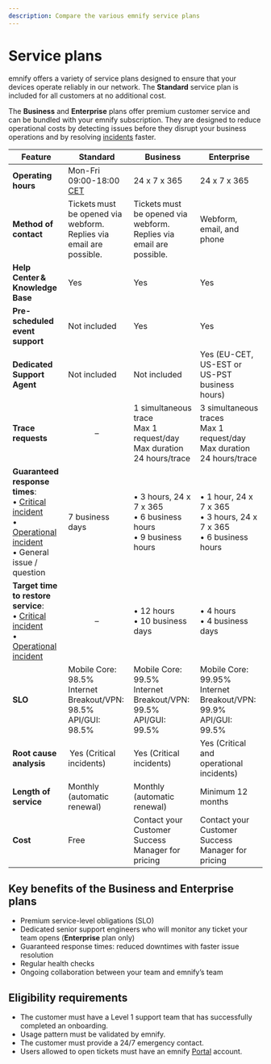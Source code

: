 ```yaml
---
description: Compare the various emnify service plans
---
```


# Service plans

emnify offers a variety of service plans designed to ensure that your devices operate reliably in our network.
The **Standard** service plan is included for all customers at no additional cost.

The **Business** and **Enterprise** plans offer premium customer service and can be bundled with your emnify subscription.
They are designed to reduce operational costs by detecting issues before they disrupt your business operations and by resolving [incidents](incident-management) faster.

| Feature | Standard | Business | Enterprise |
| ------- | -------- | -------- | ---------- |
| **Operating hours** | Mon-Fri 09:00-18:00 [CET](https://www.timeanddate.com/time/zones/cet) | 24 x 7 x 365 | 24 x 7 x 365 | 
| **Method of contact** | Tickets must be opened via webform.<br />Replies via email are possible. | Tickets must be opened via webform.<br />Replies via email are possible. | Webform, email, and phone |
| **Help Center & Knowledge Base** | Yes | Yes | Yes |
| **Pre-scheduled event support** | Not included | Yes | Yes |
| **Dedicated Support Agent** | Not included | Not included | Yes (EU-CET, US-EST or US-PST business hours) |
| **Trace requests** | <div align="center">–</div> | 1 simultaneous trace<br />Max 1 request/day<br />Max duration 24 hours/trace | 3 simultaneous traces<br />Max 1 request/day<br />Max duration 24 hours/trace | 
| **Guaranteed response times**:<br />• [Critical incident](incident-management#critical-incidents)<br />• [Operational incident](incident-management#operational-incidents)<br />• General issue / question | 7 business days | • 3 hours, 24 x 7 x 365<br />• 6 business hours<br />• 9 business hours | • 1 hour, 24 x 7 x 365<br />• 3 hours, 24 x 7 x 365<br />• 6 business hours  |
| **Target time to restore service**: <br />• [Critical incident](incident-management#critical-incidents)<br />• [Operational incident](incident-management#operational-incidents) | <div align="center">–</div> | • 12 hours<br />• 10 business days | • 4 hours<br />• 4 business days |
| **SLO** | Mobile Core: 98.5%<br />Internet Breakout/VPN: 98.5%<br />API/GUI: 98.5% | Mobile Core: 99.5%<br />Internet Breakout/VPN: 99.5%<br />API/GUI: 99.5% | Mobile Core: 99.95%<br />Internet Breakout/VPN: 99.9%<br />API/GUI: 99.5% |
| **Root cause analysis** | Yes (Critical incidents) | Yes (Critical incidents) | Yes (Critical and operational incidents) |
| **Length of service** | Monthly (automatic renewal) | Monthly (automatic renewal) | Minimum 12 months |
| **Cost** | Free | Contact your Customer Success Manager for pricing | Contact your Customer Success Manager for pricing |

## Key benefits of the Business and Enterprise plans

- Premium service-level obligations (SLO)
- Dedicated senior support engineers who will monitor any ticket your team opens (**Enterprise** plan only)
- Guaranteed response times: reduced downtimes with faster issue resolution
- Regular health checks
- Ongoing collaboration between your team and emnify’s team

## Eligibility requirements

- The customer must have a Level 1 support team that has successfully completed an onboarding.
- Usage pattern must be validated by emnify.
- The customer must provide a 24/7 emergency contact.
- Users allowed to open tickets must have an emnify [Portal](https://portal.emnify.com/) account.
